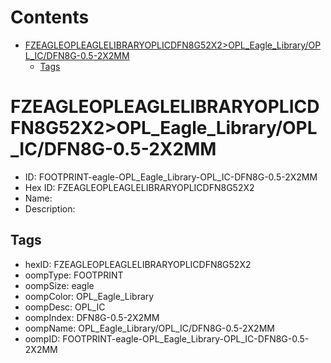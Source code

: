 



Contents
========

* [FZEAGLEOPLEAGLELIBRARYOPLICDFN8G52X2>OPL_Eagle_Library/OPL_IC/DFN8G-0.5-2X2MM](#fzeagleopleaglelibraryoplicdfn8g52x2opl_eagle_libraryopl_icdfn8g-05-2x2mm)
	* [Tags](#tags)

# FZEAGLEOPLEAGLELIBRARYOPLICDFN8G52X2>OPL_Eagle_Library/OPL_IC/DFN8G-0.5-2X2MM

- ID: FOOTPRINT-eagle-OPL_Eagle_Library-OPL_IC-DFN8G-0.5-2X2MM
- Hex ID: FZEAGLEOPLEAGLELIBRARYOPLICDFN8G52X2
- Name: 
- Description: 

## Tags

- hexID: FZEAGLEOPLEAGLELIBRARYOPLICDFN8G52X2
- oompType: FOOTPRINT
- oompSize: eagle
- oompColor: OPL_Eagle_Library
- oompDesc: OPL_IC
- oompIndex: DFN8G-0.5-2X2MM
- oompName: OPL_Eagle_Library/OPL_IC/DFN8G-0.5-2X2MM
- oompID: FOOTPRINT-eagle-OPL_Eagle_Library-OPL_IC-DFN8G-0.5-2X2MM
